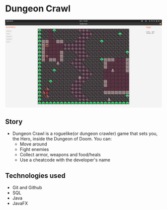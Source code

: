 # Dungeon Crawl


<img src="sample_data/screenshot.png" alt="">

## Story

- Dungeon Crawl is a roguelike(or dungeon crawler) game that sets you, the Hero, inside the Dungeon of Doom. You can:
    - Move around
    - Fight enemies
    - Collect armor, weapons and food/heals
    - Use a cheatcode with the developer's name

##  Technologies used

- Git and Github
- SQL
- Java
- JavaFX
